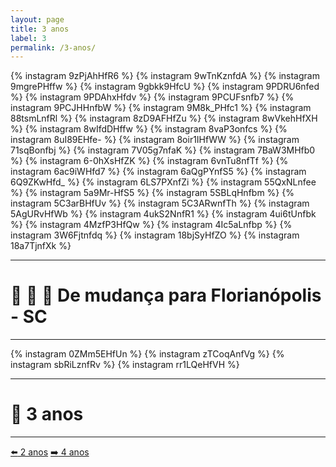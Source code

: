 ```yaml
---
layout: page
title: 3 anos
label: 3
permalink: /3-anos/
---
```


{% instagram 9zPjAhHfR6 %}
{% instagram 9wTnKznfdA %}
{% instagram 9mgrePHffw %}
{% instagram 9gbkk9HfcU %}
{% instagram 9PDRU6nfed %}
{% instagram 9PDAhxHfdv %}
{% instagram 9PCUFsnfb7 %}
{% instagram 9PCJHHnfbW %}
{% instagram 9M8k_PHfc1 %}
{% instagram 88tsmLnfRl %}
{% instagram 8zD9AFHfZu %}
{% instagram 8wVkehHfXH %}
{% instagram 8wIfdDHffw %}
{% instagram 8vaP3onfcs %}
{% instagram 8uI89EHfe- %}
{% instagram 8oir1IHfWW %}
{% instagram 71sqBonfbj %}
{% instagram 7V05g7nfaK %}
{% instagram 7BaW3MHfb0 %}
{% instagram 6-0hXsHfZK %}
{% instagram 6vnTu8nfTf %}
{% instagram 6ac9iWHfd7 %}
{% instagram 6aQgPYnfS5 %}
{% instagram 6Q9ZKwHfd_ %}
{% instagram 6LS7PXnfZi %}
{% instagram 55QxNLnfee %}
{% instagram 5a9Mr-HfS5 %}
{% instagram 5SBLqHnfbm %}
{% instagram 5C3arBHfUv %}
{% instagram 5C3ARwnfTh %}
{% instagram 5AgURvHfWb %}
{% instagram 4ukS2NnfR1 %}
{% instagram 4ui6tUnfbk %}
{% instagram 4MzfP3HfQw %}
{% instagram 4Ic5aLnfbp %}
{% instagram 3W6Fjtnfdq %}
{% instagram 18bjSyHfZO %}
{% instagram 18a7TjnfXk %}

---

# :flags: :car: :city_sunrise: De mudança para Florianópolis - SC

---

{% instagram 0ZMm5EHfUn %}
{% instagram zTCoqAnfVg %}
{% instagram sbRiLznfRv %}
{% instagram rr1LQeHfVH %}

---

# :cake: 3 anos

---

[:arrow_left: 2 anos](/2-anos)
[:arrow_right: 4 anos](/4-anos)

